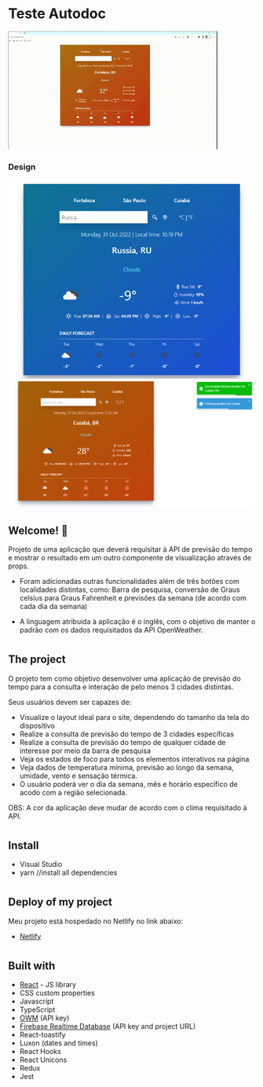 # Teste Autodoc

![Design preview for the Project](./public/images/demonstração.gif)

### Design

![Design preview for the Project](./public/images/image1.png)
![Design preview for the Project](./public/images/image2.png)

## Welcome! 👋

Projeto de uma aplicação que deverá requisitar à API de previsão do tempo e mostrar o resultado em um outro componente de visualização através de props.

- Foram adicionadas outras funcionalidades além de três botões com localidades distintas, como: Barra de pesquisa, conversão de Graus celsius para Graus Fahrenheit e previsões da semana (de acordo com cada dia da semana)

- A linguagem atribuída à aplicação é o inglês, com o objetivo de manter o padrão com os dados requisitados da API OpenWeather.

#

## The project

O projeto tem como objetivo desenvolver uma aplicação de previsão do tempo para a consulta e interação de pelo menos 3 cidades distintas.

Seus usuários devem ser capazes de:

- Visualize o layout ideal para o site, dependendo do tamanho da tela do dispositivo
- Realize a consulta de previsão do tempo de 3 cidades específicas
- Realize a consulta de previsão do tempo de qualquer cidade de interesse por meio da barra de pesquisa
- Veja os estados de foco para todos os elementos interativos na página
- Veja dados de temperatura mínima, previsão ao longo da semana, umidade, vento e sensação térmica.
- O usuário poderá ver o dia da semana, mês e horário específico de acodo com a região selecionada.

OBS: A cor da aplicação deve mudar de acordo com o clima requisitado à API.

#

## Install

- Visual Studio
- yarn //install all dependencies

#

## Deploy of my project

Meu projeto está hospedado no Netlify no link abaixo:
- [Netlify](https://test-autodoc-daniel-braga.netlify.app/)

#

## Built with

- [React](https://reactjs.org/) - JS library
- CSS custom properties
- Javascript
- TypeScript
- [OWM](https://openweathermap.org/) (API key)
- [Firebase Realtime Database](https://firebase.google.com/) (API key and project URL)
- React-toastify
- Luxon (dates and times)
- React Hooks
- React Unicons
- Redux
- Jest

